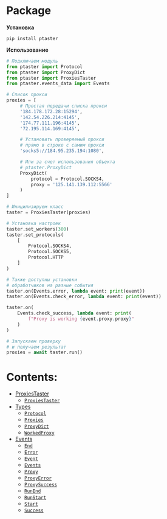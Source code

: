 # Package

**Установка**

`pip install ptaster`

**Использование**

```python
# Подключаем модуль
from ptaster import Protocol
from ptaster import ProxyDict
from ptaster import ProxiesTaster
from ptaster.events_data import Events

# Список прокси
proxies = [
     # Простая передачи списка прокси
     '184.178.172.28:15294',
     '142.54.226.214:4145',
     '174.77.111.196:4145',
     '72.195.114.169:4145',

     # Установить проверяемый прокси
     # прямо в строке с самим прокси
     'socks5://184.95.235.194:1080',

     # Или за счет использования объекта
     # ptaster.ProxyDict
     ProxyDict(
         protocol = Protocol.SOCKS4,
         proxy = '125.141.139.112:5566'
     )
]

# Иницилизируем класс
taster = ProxiesTaster(proxies)

# Установка настроек
taster.set_workers(300)
taster.set_protocols(
    [
        Protocol.SOCKS4,
        Protocol.SOCKS5,
        Protocol.HTTP
    ]
)

# Также доступны установки
# обработчиков на разные события
taster.on(Events.error, lambda event: print(event))
taster.on(Events.check_error, lambda event: print(event))

taster.on(
    Events.check_success, lambda event: print(
        f"Proxy is working {event.proxy.proxy}"
    )
)

# Запускаем проверку
# и получаем результат
proxies = await taster.run()
```

# Contents:

* [ProxiesTaster](package/ProxiesTaster.md)
  * [`ProxiesTaster`](package/ProxiesTaster.md#ptaster.ProxiesTaster)
* [Types](package/types.md)
  * [`Protocol`](package/types.md#ptaster.types.Protocol)
  * [`Proxies`](package/types.md#ptaster.types.Proxies)
  * [`ProxyDict`](package/types.md#ptaster.types.ProxyDict)
  * [`WorkedProxy`](package/types.md#ptaster.types.WorkedProxy)
* [Events](package/events_data.md)
  * [`End`](package/events_data.md#ptaster.events_data.End)
  * [`Error`](package/events_data.md#ptaster.events_data.Error)
  * [`Event`](package/events_data.md#ptaster.events_data.Event)
  * [`Events`](package/events_data.md#ptaster.events_data.Events)
  * [`Proxy`](package/events_data.md#ptaster.events_data.Proxy)
  * [`ProxyError`](package/events_data.md#ptaster.events_data.ProxyError)
  * [`ProxySuccess`](package/events_data.md#ptaster.events_data.ProxySuccess)
  * [`RunEnd`](package/events_data.md#ptaster.events_data.RunEnd)
  * [`RunStart`](package/events_data.md#ptaster.events_data.RunStart)
  * [`Start`](package/events_data.md#ptaster.events_data.Start)
  * [`Success`](package/events_data.md#ptaster.events_data.Success)
